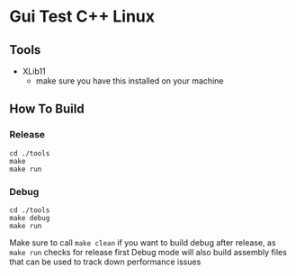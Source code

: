 # Gui Test C++ Linux

## Tools

- XLib11
  - make sure you have this installed on your machine

## How To Build

### Release

```
cd ./tools
make
make run
```

### Debug

```
cd ./tools
make debug
make run
```

Make sure to call `make clean` if you want to build debug after release, as `make run` checks for release first
Debug mode will also build assembly files that can be used to track down performance issues

